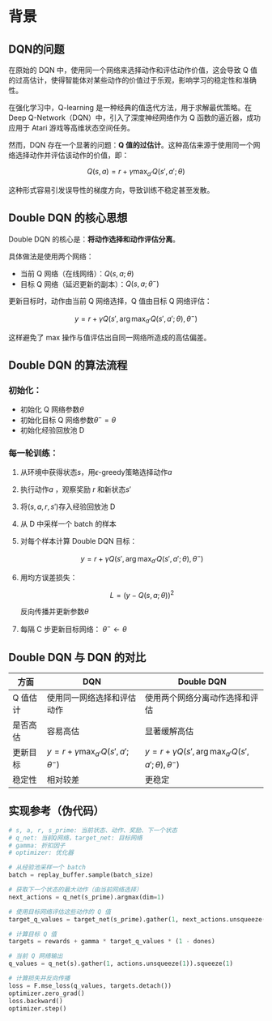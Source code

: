 # 背景

## DQN的问题

在原始的 DQN 中，使用同一个网络来选择动作和评估动作价值，这会导致 Q 值的过高估计，使得智能体对某些动作的价值过于乐观，影响学习的稳定性和准确性。



在强化学习中，Q-learning 是一种经典的值迭代方法，用于求解最优策略。在 Deep Q-Network（DQN）中，引入了深度神经网络作为 Q 函数的逼近器，成功应用于 Atari 游戏等高维状态空间任务。

然而，DQN 存在一个显著的问题：**Q 值的过估计**。这种高估来源于使用同一个网络选择动作并评估该动作的价值，即：

$$
Q(s, a) = r + \gamma \max_{a'} Q(s', a'; \theta)
$$

这种形式容易引发误导性的梯度方向，导致训练不稳定甚至发散。





## Double DQN 的核心思想

Double DQN 的核心是：**将动作选择和动作评估分离**。

具体做法是使用两个网络：

- 当前 Q 网络（在线网络）：$Q(s, a; \theta)$
- 目标 Q 网络（延迟更新的副本）：$Q(s, a; \theta^{-})$

更新目标时，动作由当前 Q 网络选择，Q 值由目标 Q 网络评估：

$$
y = r + \gamma Q(s', \arg\max_{a'} Q(s', a'; \theta), \theta^{-})
$$

这样避免了 max 操作与值评估出自同一网络所造成的高估偏差。

## Double DQN 的算法流程

### 初始化：

- 初始化 Q 网络参数$\theta$
- 初始化目标 Q 网络参数$\theta^{-} = \theta$
- 初始化经验回放池 D

### 每一轮训练：

1. 从环境中获得状态$s$，用$\epsilon$-greedy策略选择动作$a$

2. 执行动作$a$ ，观察奖励 $r$ 和新状态$s'$

3. 将$(s, a, r, s')$存入经验回放池 D

4. 从 D 中采样一个 batch 的样本

5. 对每个样本计算 Double DQN 目标：  
   
   $$
   y = r + \gamma Q(s', \arg\max_{a'} Q(s', a'; \theta), \theta^{-})
   $$

6. 用均方误差损失：
   
   $$
   L = \left( y - Q(s, a; \theta) \right)^2
   $$
   
   反向传播并更新参数$\theta$

7. 每隔 C 步更新目标网络：
   $\theta^{-} \leftarrow \theta$

## Double DQN 与 DQN 的对比

| 方面    | DQN                                              | Double DQN                                                          |
| ----- | ------------------------------------------------ | ------------------------------------------------------------------- |
| Q 值估计 | 使用同一网络选择和评估动作                                    | 使用两个网络分离动作选择和评估                                                     |
| 是否高估  | 容易高估                                             | 显著缓解高估                                                              |
| 更新目标  | $y = r + \gamma \max_{a'} Q(s', a'; \theta^{-})$ | $y = r + \gamma Q(s', \arg\max_{a'} Q(s', a'; \theta), \theta^{-})$ |
| 稳定性   | 相对较差                                             | 更稳定                                                                 |

## 实现参考（伪代码）

```python
# s, a, r, s_prime: 当前状态、动作、奖励、下一个状态
# q_net: 当前Q网络，target_net: 目标网络
# gamma: 折扣因子
# optimizer: 优化器

# 从经验池采样一个 batch
batch = replay_buffer.sample(batch_size)

# 获取下一个状态的最大动作（由当前网络选择）
next_actions = q_net(s_prime).argmax(dim=1)

# 使用目标网络评估这些动作的 Q 值
target_q_values = target_net(s_prime).gather(1, next_actions.unsqueeze(1)).squeeze(1)

# 计算目标 Q 值
targets = rewards + gamma * target_q_values * (1 - dones)

# 当前 Q 网络输出
q_values = q_net(s).gather(1, actions.unsqueeze(1)).squeeze(1)

# 计算损失并反向传播
loss = F.mse_loss(q_values, targets.detach())
optimizer.zero_grad()
loss.backward()
optimizer.step()
```
